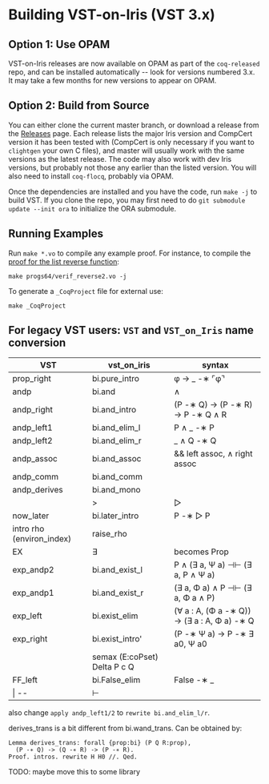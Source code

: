 # Building VST-on-Iris (VST 3.x)

## Option 1: Use OPAM

VST-on-Iris releases are now available on OPAM as part of the `coq-released` repo, and can be installed automatically -- look for versions numbered 3.x. It may take a few months for new versions to appear on OPAM.

## Option 2: Build from Source

You can either clone the current master branch, or download a release from the [Releases](https://github.com/PrincetonUniversity/VST/releases) page. Each release lists the major Iris version and CompCert version it has been tested with (CompCert is only necessary if you want to `clightgen` your own C files), and master will usually work with the same versions as the latest release. The code may also work with dev Iris versions, but probably not those any earlier than the listed version. You will also need to install `coq-flocq`, probably via OPAM.

Once the dependencies are installed and you have the code, run `make -j` to build VST. If you clone the repo, you may first need to do `git submodule update --init ora` to initialize the ORA submodule.

## Running Examples

Run `make *.vo` to compile any example proof. For instance, to compile the [proof for the list reverse function](./progs64/verif_reverse2.v):

```(bash)
make progs64/verif_reverse2.vo -j
```

To generate a `_CoqProject` file for external use:

```(bash)
make _CoqProject
```

## For legacy VST users: `VST` and `VST_on_Iris` name conversion

| VST                       | vst_on_iris                         | syntax                                      |
| ------------------------- | ---------------------------- | ------------------------------------------- |
| prop_right                | bi.pure_intro                | φ → _ -∗ ⌜φ⌝                                |
| andp                      | bi.and                       | ∧                                           |
| andp_right                | bi.and_intro                 | (P -∗ Q) → (P -∗ R) → P -∗ Q ∧ R            |
| andp_left1                | bi.and_elim_l                | P ∧ _ -∗ P                                  |
| andp_left2                | bi.and_elim_r                | _ ∧ Q -∗ Q                                  |
| andp_assoc                | bi.and_assoc                 | && left assoc, ∧ right assoc                |
| andp_comm                 | bi.and_comm                  |                                             |
| andp_derives              | bi.and_mono                  |                                             |
|                           | >                            | ▷                                           |  |
| now_later                 | bi.later_intro               | P -∗ ▷ P                                    |
| intro rho (environ_index) | raise_rho                    |                                             |
| EX                        | ∃                            | becomes Prop                                |
| exp_andp2                 | bi.and_exist_l               | P ∧ (∃ a, Ψ a) ⊣⊢ (∃ a, P ∧ Ψ a)            |
| exp_andp1                 | bi.and_exist_r               | (∃ a, Φ a) ∧ P ⊣⊢ (∃ a, Φ a ∧ P)            |
| exp_left                  | bi.exist_elim                | (∀ a : A, (Φ a -∗ Q)) → (∃ a : A, Φ a) -∗ Q |
| exp_right                 | bi.exist_intro'              | (P -∗ Ψ a) → P -∗ ∃ a0, Ψ a0                |
|                           | semax (E:coPset) Delta P c Q |                                             |
| FF_left                   | bi.False_elim                | False -∗ _                                  |
| \| --                     | ⊢                            |                                             |

also change `apply andp_left1/2` to `rewrite bi.and_elim_l/r`.

derives_trans is a bit different from bi.wand_trans. Can be obtained by:

```(Coq)
Lemma derives_trans: forall {prop:bi} (P Q R:prop),
  (P -∗ Q) -> (Q -∗ R) -> (P -∗ R).
Proof. intros. rewrite H H0 //. Qed.
```

TODO: maybe move this to some library
